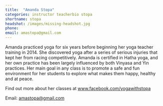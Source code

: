 ```yaml
---
title:  "Amanda Stopa"
categories: instructor teacherbio stopa
shortname: stopa
headshot: /images/missing-headshot.jpg
phone:
email: amastopa@gmail.com
---
```

Amanda practiced yoga for six years before beginning her yoga teacher training in 2014. She discovered yoga after a series of serious injuries that kept her from racing competitively. Amanda is certified in Hatha yoga, and her own practice has been largely influenced by both Vinyasa and Yin practices. Her main goal in any class is to promote a safe and fun environment for her students to explore what makes them happy, healthy and at peace.

Find out more about her classes at <a href="http://www.facebook.com/yogawithstopa">www.facebook.com/yogawithstopa</a>

Email: <a href="mailto:amastopa@gmail.com">amastopa@gmail.com</a>
